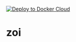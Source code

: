 [![Deploy to Docker Cloud](https://files.cloud.docker.com/images/deploy-to-dockercloud.svg)](https://cloud.docker.com/stack/deploy/)

# zoi


